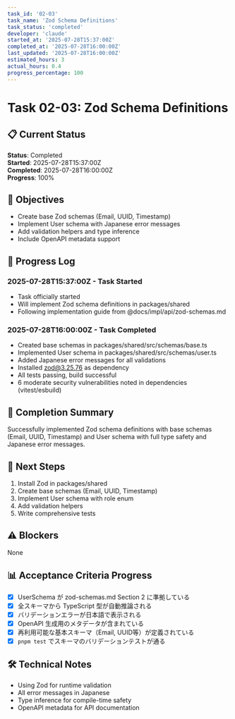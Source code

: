 ```yaml
---
task_id: '02-03'
task_name: 'Zod Schema Definitions'
task_status: 'completed'
developer: 'claude'
started_at: '2025-07-28T15:37:00Z'
completed_at: '2025-07-28T16:00:00Z'
last_updated: '2025-07-28T16:00:00Z'
estimated_hours: 3
actual_hours: 0.4
progress_percentage: 100
---
```


# Task 02-03: Zod Schema Definitions

## 📋 Current Status
**Status**: Completed  
**Started**: 2025-07-28T15:37:00Z  
**Completed**: 2025-07-28T16:00:00Z  
**Progress**: 100%

## 🎯 Objectives
- Create base Zod schemas (Email, UUID, Timestamp)
- Implement User schema with Japanese error messages
- Add validation helpers and type inference
- Include OpenAPI metadata support

## 📝 Progress Log

### 2025-07-28T15:37:00Z - Task Started
- Task officially started
- Will implement Zod schema definitions in packages/shared
- Following implementation guide from @docs/impl/api/zod-schemas.md

### 2025-07-28T16:00:00Z - Task Completed
- Created base schemas in packages/shared/src/schemas/base.ts
- Implemented User schema in packages/shared/src/schemas/user.ts
- Added Japanese error messages for all validations
- Installed zod@3.25.76 as dependency
- All tests passing, build successful
- 6 moderate security vulnerabilities noted in dependencies (vitest/esbuild)

## 🔄 Completion Summary
Successfully implemented Zod schema definitions with base schemas (Email, UUID, Timestamp) and User schema with full type safety and Japanese error messages.

## 📌 Next Steps
1. Install Zod in packages/shared
2. Create base schemas (Email, UUID, Timestamp)
3. Implement User schema with role enum
4. Add validation helpers
5. Write comprehensive tests

## ⚠️ Blockers
None

## 📊 Acceptance Criteria Progress
- [x] UserSchema が zod-schemas.md Section 2 に準拠している
- [x] 全スキーマから TypeScript 型が自動推論される
- [x] バリデーションエラーが日本語で表示される
- [x] OpenAPI 生成用のメタデータが含まれている
- [x] 再利用可能な基本スキーマ（Email, UUID等）が定義されている
- [x] `pnpm test` でスキーマのバリデーションテストが通る

## 🛠️ Technical Notes
- Using Zod for runtime validation
- All error messages in Japanese
- Type inference for compile-time safety
- OpenAPI metadata for API documentation